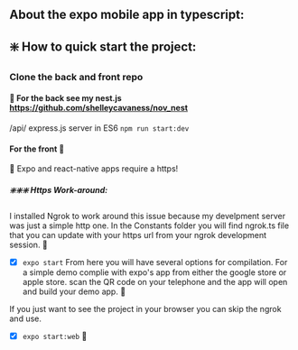 ## About the expo mobile app in typescript: 

## :sparkle: How to quick start the project: 

### Clone the back and front repo 
####  :rainbow:	 For the back see my nest.js  https://github.com/shelleycavaness/nov_nest
/api/
express.js server in ES6
`npm run start:dev`

#### For the front :stars:	
:trumpet: Expo and react-native apps require a https!
##### :sparkle::sparkle::sparkle: Https Work-around:
I installed Ngrok to work around this issue because my develpment server was just a simple http one. In the Constants folder you will find ngrok.ts file that you can update with your https url from your ngrok development session. 
:speak_no_evil:

* [X] `expo start`
From here you will have several options for compilation. For a simple demo complie with expo's app from either the google store or apple store. scan the QR code on your telephone and the app will open and build your demo app. 
:see_no_evil:

If you just want to see the project in your browser you can skip the ngrok and use.
* [X] `expo start:web`
:hear_no_evil:



